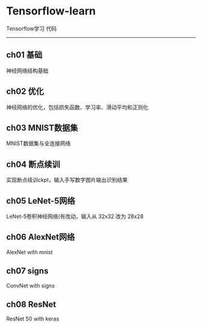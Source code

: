 # Tensorflow-learn
Tensorflow学习 代码

---

## ch01 基础
神经网络结构基础

## ch02 优化
神经网络的优化，包括损失函数、学习率、滑动平均和正则化

## ch03 MNIST数据集
MNIST数据集与全连接网络

## ch04 断点续训
实现断点续训ckpt，输入手写数字图片输出识别结果

## ch05 LeNet-5网络
LeNet-5卷积神经网络(有改动，输入从 32x32 改为 28x28

## ch06 AlexNet网络
AlexNet with mnist

## ch07 signs
ConvNet with signs

## ch08 ResNet
ResNet 50 with keras